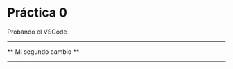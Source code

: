  # Práctica 0

Probando el VSCode

***********************
** Mi segundo cambio **
***********************